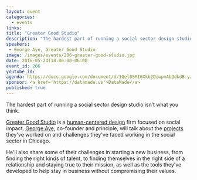```yaml
---
layout: event
categories: 
  - events
links:
title: "Greater Good Studio"
description: "The hardest part of running a social sector design studio isn’t what you think. Greater Good Studio is a human-centered design firm focused on social impact. George Aye, co-founder and principle, will talk about the projects they’ve worked on and challenges they’ve faced working in the social sector in Chicago."
speakers:
 - George Aye, Greater Good Studio
image: /images/events/206-greater-good-studio.jpg
date: 2016-05-24T18:00:00-06:00
event_id: 206
youtube_id: 
agenda: https://docs.google.com/document/d/1Qel8SMI6Xkb2DiwpnAbQdkdB-yzOyPF8opeGp6ZFpgM/edit#
sponsor: <a href='https://datamade.us'>DataMade</a>
published: true
---
```


The hardest part of running a social sector design studio isn’t what you think.

[Greater Good Studio](http://www.greatergoodstudio.com) is a [human-centered design](http://www.greatergoodstudio.com/approach/) firm focused on social impact. [George Aye](https://twitter.com/georgeaye), co-founder and principle, will talk about the [projects](http://www.greatergoodstudio.com/projects/) they've worked on and challenges they've faced working in the social sector in Chicago.

He'll also share some of their challenges in starting a new business, from finding the right kinds of talent, to finding themselves in the right side of a relationship and staying true to their mission, as well as the tools they’ve developed to help stay in business without compromising their values.